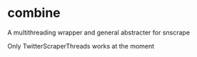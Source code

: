 # combine
A multithreading wrapper and general abstracter for snscrape

Only TwitterScraperThreads works at the moment
